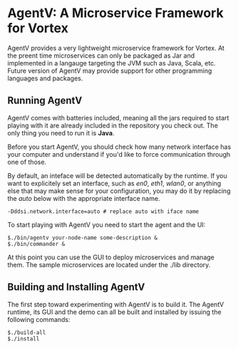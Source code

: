 # AgentV: A Microservice Framework for Vortex

AgentV provides a very lightweight microservice framework for
Vortex. At the preent time microservices can only be packaged as Jar
and implemented in a langauge targeting the JVM such as Java, Scala,
etc. Future version of AgentV may provide support for other
programming languages and packages.

## Running AgentV
AgentV comes with batteries included, meaning all the jars required to start playing with it are already included in the repository you check out. The only thing you need to run it is **Java**. 

Before you start AgentV, you should check how many network interface has your computer and understand if you'd like to force communication through one of those. 

By default, an inteface will be detected automatically by the runtime. If you want to explicitely set an interface, such as *en0*, *eth1*, *wlan0*, or anything else that may make sense for your configuration, you may do it by replacing the *auto* below with the appropriate interface name.

	-Dddsi.network.interface=auto # replace auto with iface name
	

To start playing with AgentV you need to start the agent and the UI:

	$./bin/agentv your-node-name some-description &
	$./bin/commander &
	
At this point you can use the GUI to deploy microservices and manage them. The sample microservices are located under the ./lib directory.

## Building and Installing AgentV

The first step toward experimenting with AgentV is to build it. The
AgentV runtime, its GUI and the demo can all be built and installed by
issuing the following commands:

	$./build-all
	$./install
	



